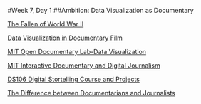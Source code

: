 #Week 7, Day 1
##Ambition: Data Visualization as Documentary

[The Fallen of World War II](http://www.fallen.io/ww2/)

[Data Visualization in Documentary Film](http://filmmakermagazine.com/87983-charting-the-course-data-visualization-in-documentary-film/#.VpT1S5MrInU)

[MIT Open Documentary Lab-Data Visualization](http://opendoclab.mit.edu/data-visualization)

[MIT Interactive Documentary and Digital Journalism](http://opendoclab.mit.edu/interactivejournalism/)

[DS106 Digital Stortelling Course and Projects](http://ds106.us/about/)

[The Difference between Documentarians and Journalists](http://www.documentary.org/feature/message-medium-difference-between-documentarians-and-journalists)

